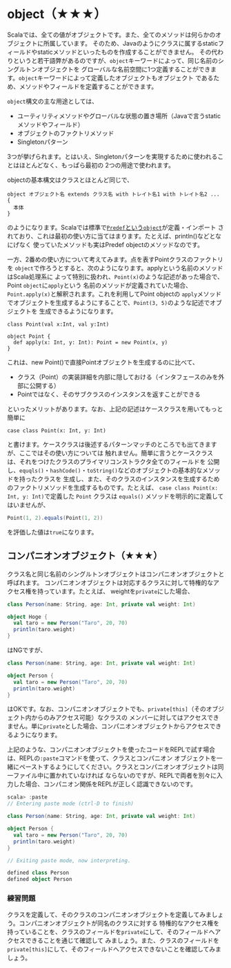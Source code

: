 # object（★★★）

Scalaでは、全ての値がオブジェクトです。また、全てのメソッドは何らかのオブジェクトに所属しています。
そのため、Javaのようにクラスに属するstaticフィールドやstaticメソッドといったものを作成することができません。
その代わりというと若干語弊があるのですが、`object`キーワードによって、同じ名前のシングルトンオブジェクトを
グローバルな名前空間に1つ定義することができます。`object`キーワードによって定義したオブジェクトもオブジェクト
であるため、メソッドやフィールドを定義することができます。

`object`構文の主な用途としては、

* ユーティリティメソッドやグローバルな状態の置き場所（Javaで言うstaticメソッドやフィールド）
* オブジェクトのファクトリメソッド
* Singletonパターン

3つが挙げられます。とはいえ、Singletonパターンを実現するために使われることはほとんどなく、もっぱら最初の
2つの用途で使われます。

objectの基本構文はクラスとほとんど同じで、

```
object オブジェクト名 extends クラス名 with トレイト名1 with トレイト名2 ... {
  本体
}
```

のようになります。Scalaでは標準で[`Predef`という`object`](https://github.com/scala/scala/blob/v2.11.8/src/library/scala/Predef.scala)が定義・インポート
されており、これは最初の使い方に当てはまります。たとえば、println()などとなにげなく
使っていたメソッドも実はPredef objectのメソッドなのです。

一方、2番めの使い方について考えてみます。点を表すPointクラスのファクトリを
`object`で作ろうとすると、次のようになります。applyという名前のメソッドはScala処理系に
よって特別に扱われ、`Point(x)`のような記述があった場合で、Point `object`に`apply`という
名前のメソッドが定義されていた場合、`Point.apply(x)`と解釈されます。これを利用してPoint objectの
`apply`メソッドでオブジェクトを生成するようにすることで、`Point(3, 5)`のような記述でオブジェクトを
生成できるようになります。

```tut
class Point(val x:Int, val y:Int)

object Point {
  def apply(x: Int, y: Int): Point = new Point(x, y)
}
```

これは、new Point()で直接Pointオブジェクトを生成するのに比べて、

* クラス（Point）の実装詳細を内部に隠しておける（インタフェースのみを外部に公開する）
* Pointではなく、そのサブクラスのインスタンスを返すことができる

といったメリットがあります。なお、上記の記述はケースクラスを用いてもっと簡単に

```tut
case class Point(x: Int, y: Int)
```

と書けます。ケースクラスは後述するパターンマッチのところでも出てきますが、ここではその使い方については
触れません。簡単に言うとケースクラスは、それをつけたクラスのプライマリコンストラクタ全てのフィールドを
公開し、`equqls()`・`hashCode()`・`toString()`などのオブジェクトの基本的なメソッドを持ったクラスを
生成し、また、そのクラスのインスタンスを生成するためのファクトリメソッドを生成するものです。たとえば、
`case class Point(x: Int, y: Int)`で定義した `Point` クラスは `equals()` メソッドを明示的に定義してはいませんが、

```scala
Point(1, 2).equals(Point(1, 2))
```
を評価した値は`true`になります。

## コンパニオンオブジェクト（★★★）

クラス名と同じ名前のシングルトンオブジェクトはコンパニオンオブジェクトと呼ばれます。
コンパニオンオブジェクトは対応するクラスに対して特権的なアクセス権を持っています。たとえば、
weightを`private`にした場合、

```scala
class Person(name: String, age: Int, private val weight: Int)

object Hoge {
  val taro = new Person("Taro", 20, 70)
  println(taro.weight)
}
```

はNGですが、


```scala
class Person(name: String, age: Int, private val weight: Int)

object Person {
  val taro = new Person("Taro", 20, 70)
  println(taro.weight)
}
```

はOKです。なお、コンパニオンオブジェクトでも、`private[this]`（そのオブジェクト内からのみアクセス可能）なクラスの
メンバーに対してはアクセスできません。単に`private`とした場合、コンパニオンオブジェクトからアクセスできるようになります。

上記のような、コンパニオンオブジェクトを使ったコードをREPLで試す場合は、REPLの`:paste`コマンドを使って、クラスとコンパニオン
オブジェクトを一緒にペーストするようにしてください。クラスとコンパニオンオブジェクトは同一ファイル中に置かれていなければ
ならないのですが、REPLで両者を別々に入力した場合、コンパニオン関係をREPLが正しく認識できないのです。

```scala
scala> :paste
// Entering paste mode (ctrl-D to finish)

class Person(name: String, age: Int, private val weight: Int)

object Person {
  val taro = new Person("Taro", 20, 70)
  println(taro.weight)
}

// Exiting paste mode, now interpreting.

defined class Person
defined object Person
```

### 練習問題

クラスを定義して、そのクラスのコンパニオンオブジェクトを定義してみましょう。コンパニオンオブジェクトが同名のクラスに対する
特権的なアクセス権を持っていることを、クラスのフィールドを`private`にして、そのフィールドへアクセスできることを通じて確認して
みましょう。また、クラスのフィールドを`private[this]`にして、そのフィールドへアクセスできないことを確認してみましょう。
